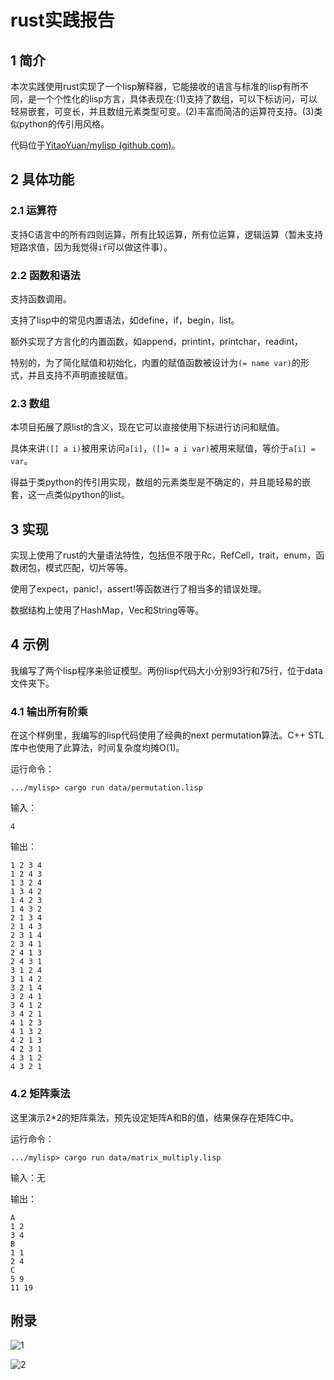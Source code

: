# rust实践报告

## 1 简介

本次实践使用rust实现了一个lisp解释器，它能接收的语言与标准的lisp有所不同，是一个个性化的lisp方言，具体表现在:(1)支持了数组，可以下标访问，可以轻易嵌套，可变长，并且数组元素类型可变。(2)丰富而简洁的运算符支持。(3)类似python的传引用风格。

代码位于[YitaoYuan/mylisp (github.com)](https://github.com/YitaoYuan/mylisp)。

## 2 具体功能

### 2.1 运算符

支持C语言中的所有四则运算，所有比较运算，所有位运算，逻辑运算（暂未支持短路求值，因为我觉得`if`可以做这件事）。

### 2.2 函数和语法

支持函数调用。

支持了lisp中的常见内置语法，如define，if，begin，list。

额外实现了方言化的内置函数，如append，printint，printchar，readint，

特别的，为了简化赋值和初始化，内置的赋值函数被设计为`(= name var)`的形式，并且支持不声明直接赋值。

### 2.3 数组

本项目拓展了原list的含义，现在它可以直接使用下标进行访问和赋值。

具体来讲`([] a i)`被用来访问`a[i]`，`([]= a i var)`被用来赋值，等价于`a[i] = var`。

得益于类python的传引用实现，数组的元素类型是不确定的，并且能轻易的嵌套，这一点类似python的list。

## 3 实现

实现上使用了rust的大量语法特性，包括但不限于Rc，RefCell，trait，enum，函数闭包，模式匹配，切片等等。

使用了expect，panic!，assert!等函数进行了相当多的错误处理。

数据结构上使用了HashMap，Vec和String等等。

## 4 示例

我编写了两个lisp程序来验证模型。两份lisp代码大小分别93行和75行，位于data文件夹下。

### 4.1 输出所有阶乘

在这个样例里，我编写的lisp代码使用了经典的next permutation算法。C++ STL库中也使用了此算法，时间复杂度均摊O(1)。

运行命令：

```
.../mylisp> cargo run data/permutation.lisp
```

输入：

```
4
```

输出：

```
1 2 3 4
1 2 4 3
1 3 2 4
1 3 4 2
1 4 2 3
1 4 3 2
2 1 3 4
2 1 4 3
2 3 1 4
2 3 4 1
2 4 1 3
2 4 3 1
3 1 2 4
3 1 4 2
3 2 1 4
3 2 4 1
3 4 1 2
3 4 2 1
4 1 2 3
4 1 3 2
4 2 1 3
4 2 3 1
4 3 1 2
4 3 2 1
```

### 4.2 矩阵乘法

这里演示2*2的矩阵乘法，预先设定矩阵A和B的值，结果保存在矩阵C中。

运行命令：

```
.../mylisp> cargo run data/matrix_multiply.lisp
```

输入：无

输出：

```
A
1 2
3 4
B
1 1
2 4
C
5 9
11 19
```

## 附录

![1](C:\Users\86133\Desktop\homework\6\rust\mylisp\1.png)

![2](C:\Users\86133\Desktop\homework\6\rust\mylisp\2.png)
